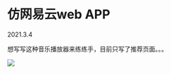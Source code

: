 # 仿网易云web APP

2021.3.4

想写写这种音乐播放器来练练手，目前只写了推荐页面。。。

![](https://github.com/hahabboom/img-store/blob/master/webapp1.png?raw=true)
